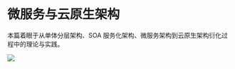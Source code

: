 # 微服务与云原生架构

本篇着眼于从单体分层架构、SOA 服务化架构、微服务架构到云原生架构衍化过程中的理论与实践。

![](https://i.postimg.cc/mkhsVhkt/image.png)

